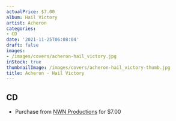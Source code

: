 ```yaml
---
actualPrice: $7.00
album: Hail Victory
artist: Acheron
categories:
- CD
date: '2021-11-25T06:08:04'
draft: false
images:
- /images/covers/acheron-hail_victory.jpg
inStock: true
thumbnailImage: /images/covers/acheron-hail_victory-thumb.jpg
title: Acheron - Hail Victory
---
```


## CD
* Purchase from [NWN Productions](http://shop.nwnprod.com/index.php?route=product/product&path=93&product_id=15521&sort=pd.name&order=ASC) for $7.00
